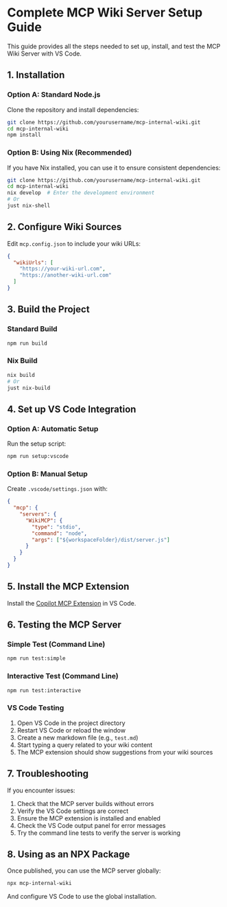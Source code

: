 # Complete MCP Wiki Server Setup Guide

This guide provides all the steps needed to set up, install, and test the MCP Wiki Server with VS Code.

## 1. Installation

### Option A: Standard Node.js

Clone the repository and install dependencies:

```bash
git clone https://github.com/yourusername/mcp-internal-wiki.git
cd mcp-internal-wiki
npm install
```

### Option B: Using Nix (Recommended)

If you have Nix installed, you can use it to ensure consistent dependencies:

```bash
git clone https://github.com/yourusername/mcp-internal-wiki.git
cd mcp-internal-wiki
nix develop  # Enter the development environment
# Or
just nix-shell
```

## 2. Configure Wiki Sources

Edit `mcp.config.json` to include your wiki URLs:

```json
{
  "wikiUrls": [
    "https://your-wiki-url.com",
    "https://another-wiki-url.com"
  ]
}
```

## 3. Build the Project

### Standard Build

```bash
npm run build
```

### Nix Build

```bash
nix build
# Or
just nix-build
```

## 4. Set up VS Code Integration

### Option A: Automatic Setup

Run the setup script:

```bash
npm run setup:vscode
```

### Option B: Manual Setup

Create `.vscode/settings.json` with:

```json
{
  "mcp": {
    "servers": {
      "WikiMCP": {
        "type": "stdio",
        "command": "node",
        "args": ["${workspaceFolder}/dist/server.js"]
      }
    }
  }
}
```

## 5. Install the MCP Extension

Install the [Copilot MCP Extension](https://marketplace.visualstudio.com/items?itemName=automatalabs.copilot-mcp) in VS Code.

## 6. Testing the MCP Server

### Simple Test (Command Line)

```bash
npm run test:simple
```

### Interactive Test (Command Line)

```bash
npm run test:interactive
```

### VS Code Testing

1. Open VS Code in the project directory
2. Restart VS Code or reload the window
3. Create a new markdown file (e.g., `test.md`)
4. Start typing a query related to your wiki content
5. The MCP extension should show suggestions from your wiki sources

## 7. Troubleshooting

If you encounter issues:

1. Check that the MCP server builds without errors
2. Verify the VS Code settings are correct
3. Ensure the MCP extension is installed and enabled
4. Check the VS Code output panel for error messages
5. Try the command line tests to verify the server is working

## 8. Using as an NPX Package

Once published, you can use the MCP server globally:

```bash
npx mcp-internal-wiki
```

And configure VS Code to use the global installation.
